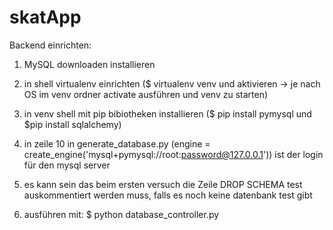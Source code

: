 # skatApp

Backend einrichten:

1. MySQL downloaden installieren

2. in shell virtualenv einrichten (\$ virtualenv venv und aktivieren -> je nach OS im venv ordner activate ausführen und venv zu starten)

3. in venv shell mit pip bibiotheken installieren ($ pip install pymysql und $pip install sqlalchemy)

4. in zeile 10 in generate_database.py (engine = create_engine('mysql+pymysql://root:password@127.0.0.1')) ist der login für den mysql server

5. es kann sein das beim ersten versuch die Zeile DROP SCHEMA test auskommentiert werden muss, falls es noch keine datenbank test gibt

6. ausführen mit: \$ python database_controller.py
